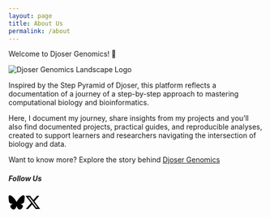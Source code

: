 ```yaml
---
layout: page
title: About Us
permalink: /about
---
```


<div class="row justify-content-between">
<div class="col-md-8 pr-5">

<p>

Welcome to Djoser Genomics! 🧬

</p>

<p class="mb-5"><img src="{{site.baseurl}}/assets/images/Djoser Genomics Landscape.png" alt="Djoser Genomics Landscape Logo" /></p>

<p>

Inspired by the Step Pyramid of Djoser, this platform reflects a documentation of a journey of a step-by-step approach to mastering computational biology and bioinformatics.

</p>
<p>

Here, I document my journey, share insights from my projects and you’ll also find documented projects, practical guides, and reproducible analyses, created to support learners and researchers navigating the intersection of biology and data.

</p>

<p>

Want to know more? Explore the story behind <a href="{{site.baseurl}}/Djoser-Genomics-Story">Djoser Genomics</a>

</p>

</div>

<div class="col-md-4">

<div class="sticky-top sticky-top-80">
<h5>Follow Us</h5>

<ul style="list-style: none; padding-left: 0; display: flex; flex-direction: row;">
<li class="ml-1 mr-1">
    <a
    target="_blank"
    href="https://bsky.app/profile/djosergenomics.github.io"
    >
    <svg style="width: 2rem; height: 2rem"
        xmlns="http://www.w3.org/2000/svg"
        viewBox="0 0 512 512">
        <!--!Font Awesome Free 6.7.2 by @fontawesome - https://fontawesome.com License - https://fontawesome.com/license/free Copyright 2025 Fonticons, Inc.-->
        <path d="M111.8 62.2C170.2 105.9 233 194.7 256 242.4c23-47.6 85.8-136.4 144.2-180.2c42.1-31.6 110.3-56 110.3 21.8c0 15.5-8.9 130.5-14.1 149.2C478.2 298 412 314.6 353.1 304.5c102.9 17.5 129.1 75.5 72.5 133.5c-107.4 110.2-154.3-27.6-166.3-62.9l0 0c-1.7-4.9-2.6-7.8-3.3-7.8s-1.6 3-3.3 7.8l0 0c-12 35.3-59 173.1-166.3 62.9c-56.5-58-30.4-116 72.5-133.5C100 314.6 33.8 298 15.7 233.1C10.4 214.4 1.5 99.4 1.5 83.9c0-77.8 68.2-53.4 110.3-21.8z"/>
    </svg>
    </a>
</li>

<li class="ml-1 mr-1">
    <a
    target="_blank"
    href="https://x.com/DjoserGenomics"
    >
    <svg
        style="width: 2rem; height: 2rem"
        xmlns="http://www.w3.org/2000/svg"
        viewBox="0 0 512 512"
    >
        <!--!Font Awesome Free 6.7.2 by @fontawesome - https://fontawesome.com License - https://fontawesome.com/license/free Copyright 2025 Fonticons, Inc.-->
        <path
        d="M389.2 48h70.6L305.6 224.2 487 464H345L233.7 318.6 106.5 464H35.8L200.7 275.5 26.8 48H172.4L272.9 180.9 389.2 48zM364.4 421.8h39.1L151.1 88h-42L364.4 421.8z"
        />
    </svg>
    </a>
</li>

<li class="ml-1 mr-1">
    <a
    target="_blank"
    href="https://www.linkedin.com/company/djoser-genomics/"
    >
    <i style="font-size: 2rem; color: #000000;" class="fab fa-linkedin-in"></i>
    </a>
</li>
</ul>

</div>
</div>
</div>
